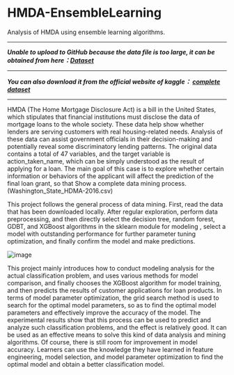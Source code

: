 # HMDA-EnsembleLearning
Analysis of HMDA using ensemble learning algorithms.

_________________

***Unable to upload to GitHub because the data file is too large, it can be obtained from here：[Dataset](https://www.dropbox.com/s/6e9xy2dag8o3kph/Washington_State_HDMA-2016.csv?dl=0)***

_________________


***You can also download it from the official website of kaggle：
[complete dataset](https://www.kaggle.com/datasets/miker400/washington-state-home-mortgage-hdma2016)***

_________________

HMDA (The Home Mortgage Disclosure Act) is a bill in the United States, which stipulates that financial institutions must disclose the data of mortgage loans to the whole society. These data help show whether lenders are serving customers with real housing-related needs. Analysis of these data can assist government officials in their decision-making and potentially reveal some discriminatory lending patterns. The original data contains a total of 47 variables, and the target variable is action_taken_name, which can be simply understood as the result of applying for a loan. The main goal of this case is to explore whether certain information or behaviors of the applicant will affect the prediction of the final loan grant, so that Show a complete data mining process. (Washington_State_HDMA-2016.csv)



This project follows the general process of data mining. First, read the data that has been downloaded locally. After regular exploration, perform data preprocessing, and then directly select the decision tree, random forest, GDBT, and XGBoost algorithms in the sklearn module for modeling , select a model with outstanding performance for further parameter tuning optimization, and finally confirm the model and make predictions.

![image](https://user-images.githubusercontent.com/68887123/225375182-3efdb644-3ad7-4d55-9933-609b82569e07.png)


This project mainly introduces how to conduct modeling analysis for the actual classification problem, and uses various methods for model comparison, and finally chooses the XGBoost algorithm for model training, and then predicts the results of customer applications for loan products. In terms of model parameter optimization, the grid search method is used to search for the optimal model parameters, so as to find the optimal model parameters and effectively improve the accuracy of the model. The experimental results show that this process can be used to predict and analyze such classification problems, and the effect is relatively good. It can be used as an effective means to solve this kind of data analysis and mining algorithms. Of course, there is still room for improvement in model accuracy. Learners can use the knowledge they have learned in feature engineering, model selection, and model parameter optimization to find the optimal model and obtain a better classification model.
